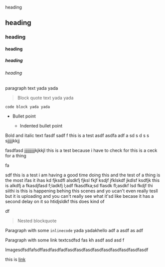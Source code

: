 heading

## heading

### heading

#### heading

##### heading

###### heading

paragraph text yada yada

> Block quote text yada yada

    code block yada yada

*   Bullet point

    *   Indented bullet point

Bold and italic text fasdf sadf f this is a test asdf asdfa adf a sd s d s s sjjjjjkkjj

fasdfasd jjjjjjjjjjkjkkjl this is a test because i have to check for this is a ceck for a thing

fa

sdf this is a test i am having a good time doing this and the test of a thing is the most ifas it ihas kd fjksdfl alsdkfj fjksl fkjf ksdjf  jfklskdf jkdlsf ksdfjk this is alkdfj a fkasdjfasd f;ladkfj l;adf  fkasdfka;sd flasdk fl;asdkf lsd fkdjf thi siithi is this is happening behing this scenes and yo ucan't even really tesll but it is uploading and you can't really see what it'sd like becase it has a second delay on it so htidjsldkf this does kind of

df

> Nested blockquote

Paragraph with some `inlinecode` yada yadakhello adf a asdf as adf

Paragraph with some link textcsdfsd fas kh asdf asd asd f

Imagesdfsdfafsdffasdfasdfadfasdfasdfasdfasdfasdfasdfasdfasdfasdf

this is [link](http://www.google.com)
